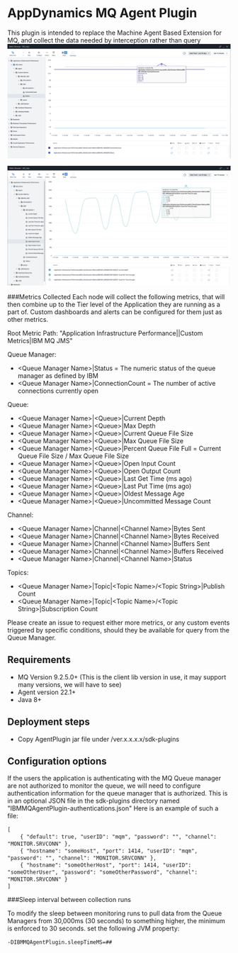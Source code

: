 # AppDynamics MQ Agent Plugin

This plugin is intended to replace the Machine Agent Based Extension for MQ, and collect the data needed by interception rather than query
![QMgr Metrics Screenshot](readme/img1.png)

![Queue Metrics Screenshot](readme/img2.png)

###Metrics Collected
Each node will collect the following metrics, that will then combine up to the Tier level of the Application they are running as a part of. Custom dashboards and alerts can be configured for them just as other metrics. 

Root Metric Path: "Application Infrastructure Performance|<Tier>|Custom Metrics|IBM MQ JMS"

Queue Manager:
- <Queue Manager Name\>|Status = The numeric status of the queue manager as defined by IBM 
- <Queue Manager Name\>|ConnectionCount = The number of active connections currently open

Queue:
- <Queue Manager Name\>|<Queue\>|Current Depth
- <Queue Manager Name\>|<Queue\>|Max Depth
- <Queue Manager Name\>|<Queue\>|Current Queue File Size
- <Queue Manager Name\>|<Queue\>|Max Queue File Size
- <Queue Manager Name\>|<Queue\>|Percent Queue File Full = Current Queue File Size / Max Queue File Size
- <Queue Manager Name\>|<Queue\>|Open Input Count
- <Queue Manager Name\>|<Queue\>|Open Output Count
- <Queue Manager Name\>|<Queue\>|Last Get Time (ms ago)
- <Queue Manager Name\>|<Queue\>|Last Put Time (ms ago)
- <Queue Manager Name\>|<Queue\>|Oldest Message Age
- <Queue Manager Name\>|<Queue\>|Uncommitted Message Count

Channel:
- <Queue Manager Name\>|Channel|<Channel Name\>|Bytes Sent
- <Queue Manager Name\>|Channel|<Channel Name\>|Bytes Received
- <Queue Manager Name\>|Channel|<Channel Name\>|Buffers Sent
- <Queue Manager Name\>|Channel|<Channel Name\>|Buffers Received
- <Queue Manager Name\>|Channel|<Channel Name\>|Status

Topics:
- <Queue Manager Name\>|Topic|<Topic Name\>/<Topic String\>|Publish Count
- <Queue Manager Name\>|Topic|<Topic Name\>/<Topic String\>|Subscription Count

Please create an issue to request either more metrics, or any custom events triggered by specific conditions, should they be available for query from the Queue Manager.

## Requirements
- MQ Version 9.2.5.0+ (This is the client lib version in use, it may support many versions, we will have to see)
- Agent version 22.1+
- Java 8+


## Deployment steps
- Copy AgentPlugin jar file under <agent-install-dir>/ver.x.x.x.x/sdk-plugins

## Configuration options

If the users the application is authenticating with the MQ Queue manager are not authorized to monitor the queue, we will need to configure authentication information for the queue manager that is authorized. This is in an optional JSON file in the sdk-plugins directory named "IBMMQAgentPlugin-authentications.json"
Here is an example of such a file:

    [
        { "default": true, "userID": "mqm", "password": "", "channel": "MONITOR.SRVCONN" },
        { "hostname": "someHost", "port": 1414, "userID": "mqm", "password": "", "channel": "MONITOR.SRVCONN" },
        { "hostname": "someOtherHost", "port": 1414, "userID": "someOtherUser", "password": "someOtherPassword", "channel": "MONITOR.SRVCONN" }
    ]

###Sleep interval between collection runs

To modify the sleep between monitoring runs to pull data from the Queue Managers from 30,000ms (30 seconds) to something higher, the minimum is enforced to 30 seconds. set the following JVM property:

    -DIBMMQAgentPlugin.sleepTimeMS=##

